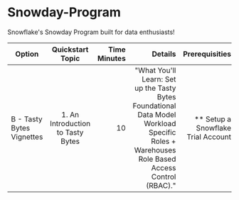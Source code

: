 # Snowday-Program
Snowflake's Snowday Program built for data enthusiasts!

| Option | Quickstart Topic | Time Minutes | Details | Prerequisities | Links to Quickstarts |
|---|:---:|---:|---:|---:|---:|
| B - Tasty Bytes Vignettes |	1. An Introduction to Tasty Bytes |	10 |	"What You'll Learn: Set up the Tasty Bytes Foundational Data Model Workload Specific Roles + Warehouses Role Based Access Control (RBAC)." |	** Setup a Snowflake Trial Account |	Introduction |
